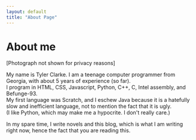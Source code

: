 ```yaml
---
layout: default
title: "About Page"
---
```

# About me

[Photograph not shown for privacy reasons]

My name is Tyler Clarke. I am a teenage computer programmer from Georgia, with about 5 years of experience (so far).  
I program in HTML, CSS, Javascript, Python, C++, C, Intel assembly, and Befunge-93.  
My first language was Scratch, and I eschew Java because it is a hatefully slow and inefficient language, not to mention the fact that it is ugly.  
(I like Python, which may make me a hypocrite. I don't really care.)

In my spare time, I write novels and this blog, which is what I am writing right now, hence the fact that you are reading this.
